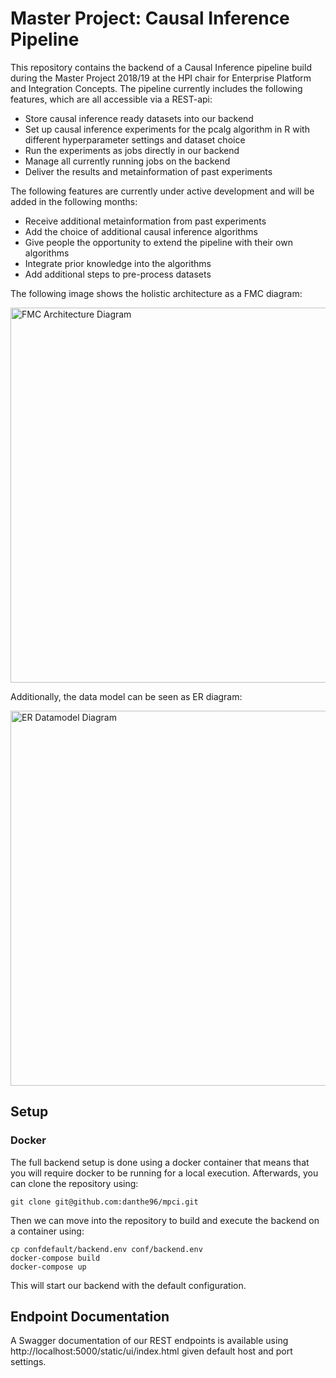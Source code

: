 # Master Project: Causal Inference Pipeline

This repository contains the backend of a Causal Inference pipeline build during the Master Project 2018/19 at the HPI chair for Enterprise Platform and Integration Concepts. The pipeline currently includes the following features, which are all accessible via a REST-api:

- Store causal inference ready datasets into our backend
- Set up causal inference experiments for the pcalg algorithm in R with different hyperparameter settings and dataset choice
- Run the experiments as jobs directly in our backend
- Manage all currently running jobs on the backend
- Deliver the results and metainformation of past experiments 

The following features are currently under active development and will be added in the following months:

- Receive additional metainformation from past experiments
- Add the choice of additional causal inference algorithms
- Give people the opportunity to extend the pipeline with their own algorithms 
- Integrate prior knowledge into the algorithms
- Add additional steps to pre-process datasets

The following image shows the holistic architecture as a FMC diagram:

<img src="https://user-images.githubusercontent.com/8962207/50157097-d2869800-02d0-11e9-9c15-299442846712.png" width="600" title="FMC Architecture Diagram">

Additionally, the data model can be seen as ER diagram:

<img src="https://user-images.githubusercontent.com/8962207/50157111-e03c1d80-02d0-11e9-80a9-96d301355201.png" width="600" title="ER Datamodel Diagram">

## Setup

### Docker

The full backend setup is done using a docker container that means that you will require docker to be running for a local execution. Afterwards, you can clone the repository using:

```
git clone git@github.com:danthe96/mpci.git
```

Then we can move into the repository to build and execute the backend on a container using:

```
cp confdefault/backend.env conf/backend.env
docker-compose build
docker-compose up
```

This will start our backend with the default configuration.

## Endpoint Documentation

A Swagger documentation of our REST endpoints is available using
http://localhost:5000/static/ui/index.html
given default host and port settings.

